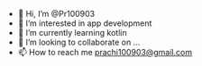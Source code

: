 - 👋 Hi, I’m @Pr100903
- 👀 I’m interested in app development
- 🌱 I’m currently learning kotlin
- 💞️ I’m looking to collaborate on ...
- 📫 How to reach me prachi100903@gmail.com

<!---
Pr100903/Pr100903 is a ✨ special ✨ repository because its `README.md` (this file) appears on your GitHub profile.
You can click the Preview link to take a look at your changes.
--->

